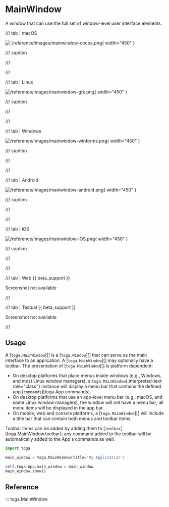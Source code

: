# MainWindow

A window that can use the full set of window-level user interface
elements.

/// tab | macOS

![`/reference/images/mainwindow-cocoa.png](/reference/images/mainwindow-cocoa.png){ width="450" }

/// caption

///


<!-- TODO: Update alt text -->

///

/// tab | Linux

![/reference/images/mainwindow-gtk.png](/reference/images/mainwindow-gtk.png){ width="450" }

/// caption

///


<!-- TODO: Update alt text -->

///

/// tab | Windows

![/reference/images/mainwindow-winforms.png](/reference/images/mainwindow-winforms.png){ width="450" }

/// caption

///


<!-- TODO: Update alt text -->

///

/// tab | Android

![/reference/images/mainwindow-android.png](/reference/images/mainwindow-android.png){ width="450" }

/// caption

///


<!-- TODO: Update alt text -->

///

/// tab | iOS

![/reference/images/mainwindow-iOS.png](/reference/images/mainwindow-iOS.png){ width="450" }

/// caption

///


<!-- TODO: Update alt text -->

///

/// tab | Web {{ beta_support }}

Screenshot not available

///

/// tab | Textual {{ beta_support }}

Screenshot not available

///

## Usage

A [`toga.MainWindow`][] is a
[`toga.Window`][] that can serve as the main
interface to an application. A [`toga.MainWindow`][] may optionally have a toolbar. The presentation of
[`toga.MainWindow`][] is platform dependent:

- On desktop platforms that place menus inside windows (e.g., Windows,
  and most Linux window managers), a `toga.MainWindow`{.interpreted-text
  role="class"} instance will display a menu bar that contains the
  defined app [`commands`][toga.App.commands].
- On desktop platforms that use an app-level menu bar (e.g., macOS, and
  some Linux window managers), the window will not have a menu bar; all
  menu items will be displayed in the app bar.
- On mobile, web and console platforms, a
  [`toga.MainWindow`][] will include a title
  bar that can contain both menus and toolbar items.

Toolbar items can be added by adding them to
[`toolbar`][toga.MainWindow.toolbar]; any command
added to the toolbar will be automatically added to the App's commands
as well.

```python
import toga

main_window = toga.MainWindow(title='My Application')

self.toga.App.main_window = main_window
main_window.show()
```

## Reference

::: toga.MainWindow
